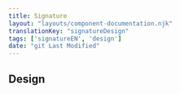 ```yaml
---
title: Signature
layout: "layouts/component-documentation.njk"
translationKey: "signatureDesign"
tags: ['signatureEN', 'design']
date: "git Last Modified"
---
```


## Design